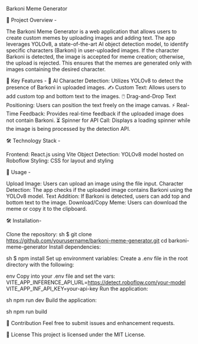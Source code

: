 Barkoni Meme Generator

🌟 Project Overview - 

The Barkoni Meme Generator is a web application that allows users to create custom memes by uploading images and adding text. The app leverages YOLOv8, a state-of-the-art AI object detection model, to identify specific characters (Barkoni) in user-uploaded images. If the character Barkoni is detected, the image is accepted for meme creation; otherwise, the upload is rejected. This ensures that the memes are generated only with images containing the desired character.

🔑 Key Features - 
🧠 AI Character Detection: Utilizes YOLOv8 to detect the presence of Barkoni in uploaded images.
✍️ Custom Text: Allows users to add custom top and bottom text to the images.
🖱️ Drag-and-Drop Text Positioning: Users can position the text freely on the image canvas.
⚡ Real-Time Feedback: Provides real-time feedback if the uploaded image does not contain Barkoni.
⏳ Spinner for API Call: Displays a loading spinner while the image is being processed by the detection API.

🛠️ Technology Stack -

Frontend: React.js using Vite
Object Detection: YOLOv8 model hosted on Roboflow
Styling: CSS for layout and styling

🚀 Usage -

Upload Image: Users can upload an image using the file input.
Character Detection: The app checks if the uploaded image contains Barkoni using the YOLOv8 model.
Text Addition: If Barkoni is detected, users can add top and bottom text to the image.
Download/Copy Meme: Users can download the meme or copy it to the clipboard.

🛠️ Installation- 

Clone the repository:
sh
$ git clone https://github.com/yourusername/barkoni-meme-generator.git
cd barkoni-meme-generator
Install dependencies:

sh
$ npm install
Set up environment variables: Create a .env file in the root directory with the following:

env
Copy into your .env file and set the vars:
VITE_APP_INFERENCE_API_URL=https://detect.roboflow.com/your-model
VITE_APP_INF_API_KEY=your-api-key
Run the application:

sh
npm run dev
Build the application:

sh
npm run build

🤝 Contribution
Feel free to submit issues and enhancement requests.

📜 License
This project is licensed under the MIT License.

